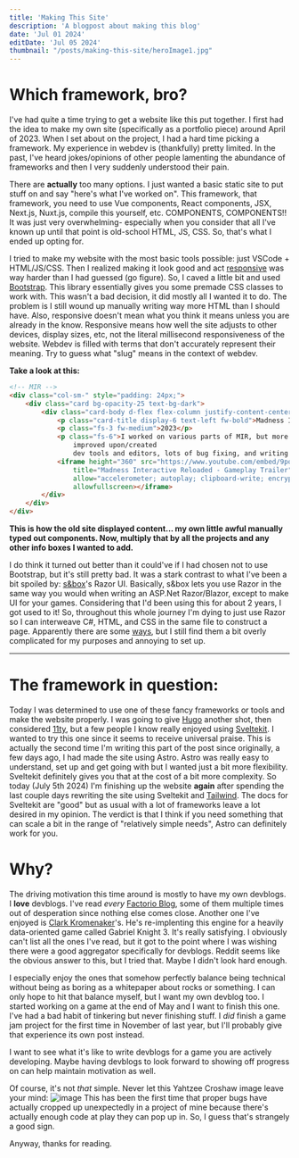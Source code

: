```yaml
---
title: 'Making This Site'
description: 'A blogpost about making this blog'
date: 'Jul 01 2024'
editDate: 'Jul 05 2024'
thumbnail: "/posts/making-this-site/heroImage1.jpg"
---
```


# Which framework, bro?
I've had quite a time trying to get a website like this put together. I first had the idea to make my own site (specifically as a portfolio piece) around April of 2023.
When I set about on the project, I had a hard time picking a framework. My experience in webdev is (thankfully) pretty limited. In the past, I've heard jokes/opinions of other people lamenting
the abundance of frameworks and then I very suddenly understood their pain.

There are **actually** too many options. I just wanted a basic static site to put stuff on and say "here's what I've worked on". This framework, that framework, you need to use
Vue components, React components, JSX, Next.js, Nuxt.js, compile this yourself, etc. COMPONENTS, COMPONENTS!! It was just very overwhelming- especially when you consider that all I've known up until that point
is old-school HTML, JS, CSS. So, that's what I ended up opting for.

I tried to make my website with the most basic tools possible: just VSCode + HTML/JS/CSS. Then I realized making it look good and act [responsive](https://www.smashingmagazine.com/2011/01/guidelines-for-responsive-web-design/)
was way harder than I had guessed (go figure). So, I caved a little bit and used [Bootstrap](https://getbootstrap.com/). This library essentially gives you some premade CSS classes to work with.
This wasn't a bad decision, it did mostly all I wanted it to do. The problem is I still
wound up manually writing way more HTML than I should have. Also, responsive doesn't mean what you think it means unless you are already in the know. Responsive means how well the site adjusts to other devices, display sizes, etc,
not the literal millisecond responsiveness of the website.
Webdev is filled with terms that don't 
accurately represent their meaning. Try to guess what "slug" means in the context of webdev.

**Take a look at this:**

```html
<!-- MIR -->
<div class="col-sm-" style="padding: 24px;">
    <div class="card bg-opacity-25 text-bg-dark">
        <div class="card-body d-flex flex-column justify-content-center gap-2">
            <p class="card-title display-6 text-left fw-bold">Madness Interactive Reloaded</p>
            <p class="fs-3 fw-medium">2023</p>
            <p class="fs-6">I worked on various parts of MIR, but more notably:
                improved upon/created
                dev tools and editors, lots of bug fixing, and writing tests and documentation.</p>
            <iframe height="360" src="https://www.youtube.com/embed/9pq9Co8zC2Y"
                title="Madness Interactive Reloaded - Gameplay Trailer" frameborder="0"
                allow="accelerometer; autoplay; clipboard-write; encrypted-media; gyroscope; picture-in-picture; web-share"
                allowfullscreen></iframe>
        </div>
    </div>
</div>
```
**This is how the old site displayed content... my own little awful manually typed out components.
Now, multiply that by all the projects and any other info boxes I wanted to add.**

I do think it turned out better than it could've if I had chosen not to use Bootstrap, but it's still pretty bad.
It was a stark contrast to what I've been a bit spoiled by: [s&box](https://sbox.game/)'s Razor UI. Basically, s&box lets you use Razor in the same way you would when writing
an ASP.Net Razor/Blazor, except to make UI for your games. Considering that I'd been using this for about 2 years, I got used to it! So, throughout this whole
journey I'm dying to just use Razor so I can interweave C#, HTML, and CSS in the same file to construct a page. Apparently there are some [ways](https://github.com/ZarehD/AspNetStatic), but I still find them a bit 
overly complicated for my purposes and annoying to set up.

---

# The framework in question:
Today I was determined to use one of these fancy frameworks or tools and make the website properly.
I was going to give [Hugo](https://gohugo.io/) another shot, then considered [11ty](https://www.11ty.dev/), but a few people I know really enjoyed using [Sveltekit](https://kit.svelte.dev/).
I wanted to try this one since it seems to receive universal praise. This is actually the second time I'm writing this part of the post since originally, a few days ago, I had made the site using Astro.
Astro was really easy to understand, set up and get going with but I wanted just a bit more flexibility. Sveltekit definitely gives you that at the cost of a bit more complexity.
So today (July 5th 2024) I'm finishing up the website **again** after spending the last couple days rewriting the site using Sveltekit and [Tailwind](https://tailwindcss.com/). The docs for Sveltekit are "good" but
as usual with a lot of frameworks leave a lot desired in my opinion. The verdict is that I think if you need something that can scale a bit in the range of "relatively simple needs", Astro can definitely work for you.

# Why?
The driving motivation this time around is mostly to have my own devblogs. I **love** devblogs. I've read *every* [Factorio Blog]("https://www.factorio.com/blog/"), some of them multiple times out of desperation since nothing else comes close. 
Another one I've enjoyed is [Clark Kromenaker](http://clarkkromenaker.com/)'s. He's re-implenting this engine for a heavily data-oriented game called Gabriel Knight 3. It's really satisfying.
I obviously can't list all the ones I've read, but it got to the point where I was wishing there were a good aggregator specifically for devblogs. Reddit seems like the obvious answer to this, but I tried that. Maybe I didn't look hard enough.

I especially enjoy the ones that somehow perfectly balance being technical without being as boring as a whitepaper about rocks or something. 
I can only hope to hit that balance myself, but I want my own devblog too. I started working on a game at the end of May and I want to finish this one. I've had a bad habit of tinkering but never finishing stuff. 
I *did* finish a game jam project for the first time in November of last year, but I'll probably give that experience its own post instead.

I want to see what it's like to write devblogs for a game you are actively developing.
Maybe having devblogs to look forward to showing off progress on can help maintain motivation as well.

Of course, it's not *that* simple. Never let this Yahtzee Croshaw image leave your mind:
![image](/posts/gamedev.png)
This has been the first time that proper bugs have actually cropped up unexpectedly in a project of mine because there's actually enough code at play they can pop up in.
So, I guess that's strangely a good sign.

Anyway, thanks for reading.